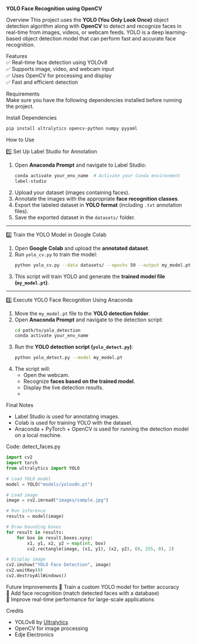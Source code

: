 **YOLO Face Recognition using OpenCV**  

Overview
This project uses the **YOLO (You Only Look Once)** object detection algorithm along with **OpenCV** to detect and recognize faces in real-time from images, videos, or webcam feeds. YOLO is a deep learning-based object detection model that can perform fast and accurate face recognition.  

Features  
✅ Real-time face detection using YOLOv8  
✅ Supports image, video, and webcam input  
✅ Uses OpenCV for processing and display  
✅ Fast and efficient detection  

Requirements  
Make sure you have the following dependencies installed before running the project.  

Install Dependencies  
```bash
pip install ultralytics opencv-python numpy pyyaml
```



How to Use

1️⃣ Set Up Label Studio for Annotation
1. Open **Anaconda Prompt** and navigate to Label Studio:
   ```bash
   conda activate your_env_name  # Activate your Conda environment
   label-studio
   ```
2. Upload your dataset (images containing faces).
3. Annotate the images with the appropriate **face recognition classes**.
4. Export the labeled dataset in **YOLO format** (including `.txt` annotation files).
5. Save the exported dataset in the `datasets/` folder.

---

2️⃣ Train the YOLO Model in Google Colab
1. Open **Google Colab** and upload the **annotated dataset**.
2. Run `yolo_cv.py` to train the model:
   ```bash
   python yolo_cv.py --data datasets/ --epochs 50 --output my_model.pt
   ```
3. This script will train YOLO and generate the **trained model file (`my_model.pt`)**.

---

3️⃣ Execute YOLO Face Recognition Using Anaconda
1. Move the `my_model.pt` file to the **YOLO detection folder**.
2. Open **Anaconda Prompt** and navigate to the detection script:
   ```bash
   cd path/to/yolo_detection
   conda activate your_env_name
   ```
3. Run the **YOLO detection script (`yolo_detect.py`)**:
   ```bash
   python yolo_detect.py --model my_model.pt
   ```
4. The script will:
   - Open the webcam.
   - Recognize **faces based on the trained model**.
   - Display the live detection results.
   - 
Final Notes
- Label Studio is used for annotating images.
- Colab is used for training YOLO with the dataset.
- Anaconda + PyTorch + OpenCV is used for running the detection model on a local machine.

Code: detect_faces.py
```python
import cv2
import torch
from ultralytics import YOLO

# Load YOLO model
model = YOLO("models/yolov8n.pt")  

# Load image
image = cv2.imread("images/sample.jpg")

# Run inference
results = model(image)

# Draw bounding boxes
for result in results:
    for box in result.boxes.xyxy:
        x1, y1, x2, y2 = map(int, box)
        cv2.rectangle(image, (x1, y1), (x2, y2), (0, 255, 0), 2)

# Display image
cv2.imshow("YOLO Face Detection", image)
cv2.waitKey(0)
cv2.destroyAllWindows()
```

Future Improvements
🔹 Train a custom YOLO model for better accuracy  
🔹 Add face recognition (match detected faces with a database)  
🔹 Improve real-time performance for large-scale applications  

Credits  
- YOLOv8 by [Ultralytics](https://github.com/ultralytics/ultralytics)  
- OpenCV for image processing  
- Edje Electronics
